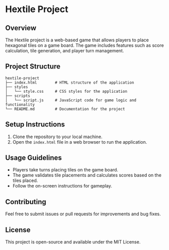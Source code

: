 # Hextile Project

## Overview
The Hextile project is a web-based game that allows players to place hexagonal tiles on a game board. The game includes features such as score calculation, tile generation, and player turn management.

## Project Structure
```
hextile-project
├── index.html        # HTML structure of the application
├── styles
│   └── style.css     # CSS styles for the application
├── scripts
│   └── script.js     # JavaScript code for game logic and functionality
└── README.md         # Documentation for the project
```

## Setup Instructions
1. Clone the repository to your local machine.
2. Open the `index.html` file in a web browser to run the application.

## Usage Guidelines
- Players take turns placing tiles on the game board.
- The game validates tile placements and calculates scores based on the tiles placed.
- Follow the on-screen instructions for gameplay.

## Contributing
Feel free to submit issues or pull requests for improvements and bug fixes. 

## License
This project is open-source and available under the MIT License.